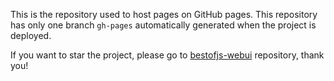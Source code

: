 This is the repository used to host pages on GitHub pages.
This repository has only one branch `gh-pages` automatically generated when the project is deployed.

If you want to star the project, please go to [bestofjs-webui](https://github.com/michaelrambeau/bestofjs-webui) repository, thank you!
